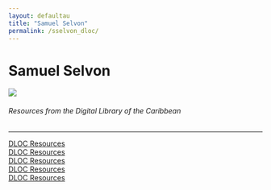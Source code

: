 ```yaml
---
layout: defaultau
title: "Samuel Selvon"
permalink: /sselvon_dloc/
---
```

<!-- partial:index.partial.html -->
<div class="content">
    <h1>Samuel Selvon</h1>
    <div class="quote">
        <div><img src="https://images.gr-assets.com/authors/1401975751p5/8293973.jpg" class="logo"></div>
    </div>
    <body>
    <h6>Resources from the Digital Library of the Caribbean</h6><hr> 
        <a href="https://www.dloc.com/AA00030598/00001/images" target="_blank">DLOC Resources</a><br>
        <a href="https://www.dloc.com/AA00030624/00001/images" target="_blank">DLOC Resources</a><br>
        <a href="https://www.dloc.com/UF00095627/00120/pdf" target="_blank">DLOC Resources</a><br>
        <a href="https://www.dloc.com/UF00080046/00008/images/99" target="_blank">DLOC Resources</a><br>
        <a href="https://www.dloc.com/CA01300005/00001/images/206" target="_blank">DLOC Resources</a><br>
    </body> 
          </div>
  <!-- partial -->
<script src='https://cdnjs.cloudflare.com/ajax/libs/jquery/3.1.1/jquery.min.js'></script><script  src="{{ site.baseurl }}/assets/js/authorscript.js"></script>